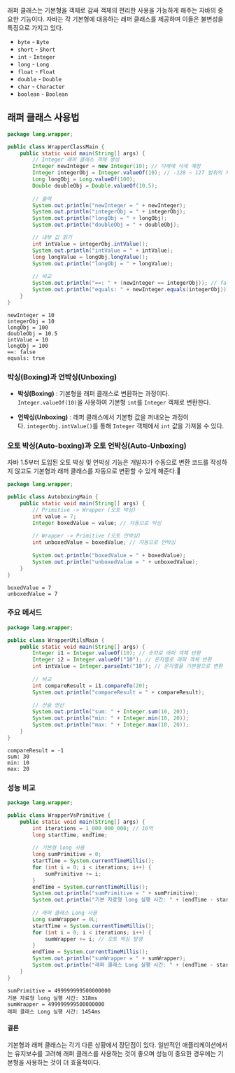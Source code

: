 래퍼 클래스는 기본형을 객체로 감싸 객체의 편리한 사용을 가능하게 해주는 자바의 중요한 기능이다. 자바는 각 기본형에 대응하는 래퍼 클래스를 제공하며 이들은 불변성을 특징으로 가지고 있다. 

- `byte` - `Byte`
- `short` - `Short`
- `int` - `Integer`
- `long` - `Long`
- `float` - `Float`
- `double` - `Double`
- `char` - `Character`
- `boolean` - `Boolean`

## 래퍼 클래스 사용법
``` java
package lang.wrapper;

public class WrapperClassMain {
    public static void main(String[] args) {
        // Integer 래퍼 클래스 객체 생성
        Integer newInteger = new Integer(10); // 미래에 삭제 예정
        Integer integerObj = Integer.valueOf(10); // -128 ~ 127 범위의 자주 사용하는 숫자 값
        Long longObj = Long.valueOf(100);
        Double doubleObj = Double.valueOf(10.5);
        
        // 출력
        System.out.println("newInteger = " + newInteger);
        System.out.println("integerObj = " + integerObj);
        System.out.println("longObj = " + longObj);
        System.out.println("doubleObj = " + doubleObj);

        // 내부 값 읽기
        int intValue = integerObj.intValue();
        System.out.println("intValue = " + intValue);
        long longValue = longObj.longValue();
        System.out.println("longObj = " + longValue);
        
        // 비교
        System.out.println("==: " + (newInteger == integerObj)); // false
        System.out.println("equals: " + newInteger.equals(integerObj)); // true
    }
}
```
```
newInteger = 10
integerObj = 10
longObj = 100
doubleObj = 10.5
intValue = 10
longObj = 100
==: false
equals: true
```
### 박싱(Boxing)과 언박싱(Unboxing)
- **박싱(Boxing)** : 기본형을 래퍼 클래스로 변환하는 과정이다. `Integer.valueOf(10)`을 사용하여 기본형 `int`를 `Integer` 객체로 변환한다.
    
- **언박싱(Unboxing)** : 래퍼 클래스에서 기본형 값을 꺼내오는 과정이다. `integerObj.intValue()`를 통해 `Integer` 객체에서 `int` 값을 가져올 수 있다.
    

### 오토 박싱(Auto-boxing)과 오토 언박싱(Auto-Unboxing)
자바 1.5부터 도입된 오토 박싱 및 언박싱 기능은 개발자가 수동으로 변환 코드를 작성하지 않고도 기본형과 래퍼 클래스를 자동으로 변환할 수 있게 해준다.
```java
package lang.wrapper;

public class AutoboxingMain {
    public static void main(String[] args) {
        // Primitive -> Wrapper (오토 박싱)
        int value = 7;
        Integer boxedValue = value; // 자동으로 박싱
        
        // Wrapper -> Primitive (오토 언박싱)
        int unboxedValue = boxedValue; // 자동으로 언박싱
        
        System.out.println("boxedValue = " + boxedValue);
        System.out.println("unboxedValue = " + unboxedValue);
    }
}
```
```
boxedValue = 7
unboxedValue = 7
```
### 주요 메서드
```java
package lang.wrapper;

public class WrapperUtilsMain {
    public static void main(String[] args) {
        Integer i1 = Integer.valueOf(10); // 숫자로 래퍼 객체 반환
        Integer i2 = Integer.valueOf("10"); // 문자열로 래퍼 객체 반환
        int intValue = Integer.parseInt("10"); // 문자열을 기본형으로 변환
        
        // 비교
        int compareResult = i1.compareTo(20);
        System.out.println("compareResult = " + compareResult);
        
        // 산술 연산
        System.out.println("sum: " + Integer.sum(10, 20));
        System.out.println("min: " + Integer.min(10, 20));
        System.out.println("max: " + Integer.max(10, 20));
    }
}
```
```
compareResult = -1
sum: 30
min: 10
max: 20
```

### 성능 비교
```java
package lang.wrapper;

public class WrapperVsPrimitive {
    public static void main(String[] args) {
        int iterations = 1_000_000_000; // 10억
        long startTime, endTime;
        
        // 기본형 long 사용
        long sumPrimitive = 0;
        startTime = System.currentTimeMillis();
        for (int i = 0; i < iterations; i++) {
            sumPrimitive += i;
        }
        endTime = System.currentTimeMillis();
        System.out.println("sumPrimitive = " + sumPrimitive);
        System.out.println("기본 자료형 long 실행 시간: " + (endTime - startTime) + "ms");
        
        // 래퍼 클래스 Long 사용
        Long sumWrapper = 0L;
        startTime = System.currentTimeMillis();
        for (int i = 0; i < iterations; i++) {
            sumWrapper += i; // 오토 박싱 발생
        }
        endTime = System.currentTimeMillis();
        System.out.println("sumWrapper = " + sumWrapper);
        System.out.println("래퍼 클래스 Long 실행 시간: " + (endTime - startTime) + "ms");
    }
}
```
```
sumPrimitive = 499999999500000000
기본 자료형 long 실행 시간: 318ms
sumWrapper = 499999999500000000
래퍼 클래스 Long 실행 시간: 1454ms
```
#### 결론
기본형과 래퍼 클래스는 각기 다른 상황에서 장단점이 있다. 일반적인 애플리케이션에서는 유지보수를 고려해 래퍼 클래스를 사용하는 것이 좋으며 성능이 중요한 경우에는 기본형을 사용하는 것이 더 효율적이다. 